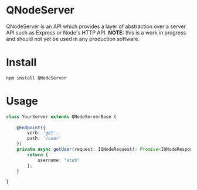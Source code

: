 # QNodeServer

QNodeServer is an API which provides a layer of abstraction over a server API such as Express or Node's HTTP API.
**NOTE:** this is a work in progress and should not yet be used in any production software.

# Install
```npm install QNodeServer```

# Usage
```typescript
class YourServer extends QNodeServerBase {
	
	@Endpoint({
		verb: 'get',
		path: '/user'
	})
	private async getUser(request: IQNodeRequest): Promise<IQNodeResponse> {
		return {
			username: "stub"
		};
	}
	
}
```